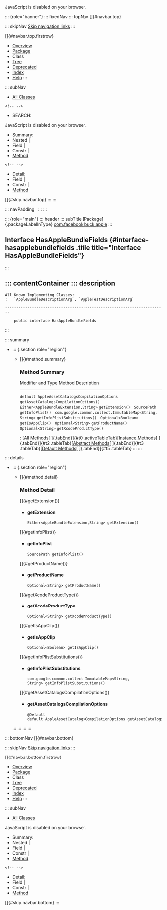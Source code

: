 <div>

JavaScript is disabled on your browser.

</div>

::: {role="banner"}
::: fixedNav
::: topNav
[]{#navbar.top}

::: skipNav
[Skip navigation links](#skip.navbar.top "Skip navigation links")
:::

[]{#navbar.top.firstrow}

-   [Overview](../../../../index.html)
-   [Package](package-summary.html)
-   Class
-   [Tree](package-tree.html)
-   [Deprecated](../../../../deprecated-list.html)
-   [Index](../../../../index-all.html)
-   [Help](../../../../help-doc.html)
:::

::: subNav
-   [All Classes](../../../../allclasses.html)

```{=html}
<!-- -->
```
-   SEARCH:

<div>

<div>

JavaScript is disabled on your browser.

</div>

</div>

<div>

-   Summary: 
-   Nested \| 
-   Field \| 
-   Constr \| 
-   [Method](#method.summary)

```{=html}
<!-- -->
```
-   Detail: 
-   Field \| 
-   Constr \| 
-   [Method](#method.detail)

</div>

[]{#skip.navbar.top}
:::
:::

::: navPadding
 
:::
:::

::: {role="main"}
::: header
::: subTitle
[Package]{.packageLabelInType} [com.facebook.buck.apple](package-summary.html)
:::

## Interface HasAppleBundleFields {#interface-hasapplebundlefields .title title="Interface HasAppleBundleFields"}
:::

::: contentContainer
::: description
-   

    All Known Implementing Classes:
    :   `AppleBundleDescriptionArg`, `AppleTestDescriptionArg`

    ------------------------------------------------------------------------

        public interface HasAppleBundleFields
:::

::: summary
-   ::: {.section role="region"}
    -   []{#method.summary}

        ### Method Summary

          Modifier and Type                                         Method                                   Description
          --------------------------------------------------------- ---------------------------------------- -------------
          `default AppleAssetCatalogsCompilationOptions`            `getAssetCatalogsCompilationOptions()`    
          `Either<AppleBundleExtension,​String>`                     `getExtension()`                          
          `SourcePath`                                              `getInfoPlist()`                          
          `com.google.common.collect.ImmutableMap<String,​String>`   `getInfoPlistSubstitutions()`             
          `Optional<Boolean>`                                       `getIsAppClip()`                          
          `Optional<String>`                                        `getProductName()`                        
          `Optional<String>`                                        `getXcodeProductType()`                   

          : [All Methods[ ]{.tabEnd}]{#t0 .activeTableTab}[[Instance
          Methods](javascript:show(2);)[ ]{.tabEnd}]{#t2
          .tableTab}[[Abstract
          Methods](javascript:show(4);)[ ]{.tabEnd}]{#t3
          .tableTab}[[Default
          Methods](javascript:show(16);)[ ]{.tabEnd}]{#t5 .tableTab}
    :::
:::

::: details
-   ::: {.section role="region"}
    -   []{#method.detail}

        ### Method Detail

        []{#getExtension()}

        -   #### getExtension

            ``` methodSignature
            Either<AppleBundleExtension,​String> getExtension()
            ```

        []{#getInfoPlist()}

        -   #### getInfoPlist

            ``` methodSignature
            SourcePath getInfoPlist()
            ```

        []{#getProductName()}

        -   #### getProductName

            ``` methodSignature
            Optional<String> getProductName()
            ```

        []{#getXcodeProductType()}

        -   #### getXcodeProductType

            ``` methodSignature
            Optional<String> getXcodeProductType()
            ```

        []{#getIsAppClip()}

        -   #### getIsAppClip

            ``` methodSignature
            Optional<Boolean> getIsAppClip()
            ```

        []{#getInfoPlistSubstitutions()}

        -   #### getInfoPlistSubstitutions

            ``` methodSignature
            com.google.common.collect.ImmutableMap<String,​String> getInfoPlistSubstitutions()
            ```

        []{#getAssetCatalogsCompilationOptions()}

        -   #### getAssetCatalogsCompilationOptions

            ``` methodSignature
            @Default
            default AppleAssetCatalogsCompilationOptions getAssetCatalogsCompilationOptions()
            ```
    :::
:::
:::
:::

::: bottomNav
[]{#navbar.bottom}

::: skipNav
[Skip navigation links](#skip.navbar.bottom "Skip navigation links")
:::

[]{#navbar.bottom.firstrow}

-   [Overview](../../../../index.html)
-   [Package](package-summary.html)
-   Class
-   [Tree](package-tree.html)
-   [Deprecated](../../../../deprecated-list.html)
-   [Index](../../../../index-all.html)
-   [Help](../../../../help-doc.html)
:::

::: subNav
-   [All Classes](../../../../allclasses.html)

<div>

<div>

JavaScript is disabled on your browser.

</div>

</div>

<div>

-   Summary: 
-   Nested \| 
-   Field \| 
-   Constr \| 
-   [Method](#method.summary)

```{=html}
<!-- -->
```
-   Detail: 
-   Field \| 
-   Constr \| 
-   [Method](#method.detail)

</div>

[]{#skip.navbar.bottom}
:::
